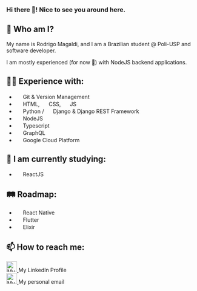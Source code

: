 ### Hi there 👋! Nice to see you around here.

## 🧔 Who am I?
My name is Rodrigo Magaldi, and I am a Brazilian student @ Poli-USP and software developer.

I am mostly experienced (for now 😬) with NodeJS backend applications.

## 👨‍💼 Experience with:
- <img width="16" src="https://www.vectorlogo.zone/logos/git-scm/git-scm-icon.svg"/> Git & Version Management
- <img width="16" src="https://www.vectorlogo.zone/logos/w3_html5/w3_html5-icon.svg"/> HTML, <img width="16" src="https://www.flaticon.com/svg/static/icons/svg/732/732190.svg"/> CSS, <img width="16" src="https://upload.vectorlogo.zone/logos/javascript/images/239ec8a4-163e-4792-83b6-3f6d96911757.svg"/> JS
- <img width="16" src="https://www.vectorlogo.zone/logos/python/python-icon.svg" /> Python / <img width="16" src="https://www.vectorlogo.zone/logos/djangoproject/djangoproject-icon.svg" /> Django & Django REST Framework
- <img width="16" src="https://www.vectorlogo.zone/logos/nodejs/nodejs-icon.svg" /> NodeJS
- <img width="16" src="https://www.vectorlogo.zone/logos/typescriptlang/typescriptlang-icon.svg" /> Typescript
- <img width="16" src="https://www.vectorlogo.zone/logos/graphql/graphql-icon.svg" /> GraphQL
- <img width="16" src="https://www.vectorlogo.zone/logos/google_cloud/google_cloud-icon.svg" /> Google Cloud Platform

## 🌱 I am currently studying:
- <img width="16" src="https://www.vectorlogo.zone/logos/reactjs/reactjs-icon.svg" /> ReactJS

## 🛤️ Roadmap:
- <img width="16" src="https://www.vectorlogo.zone/logos/reactjs/reactjs-icon.svg" /> React Native
- <img width="16" src="https://www.vectorlogo.zone/logos/flutterio/flutterio-icon.svg" /> Flutter
- <img width="16" src="https://www.vectorlogo.zone/logos/elixir-lang/elixir-lang-icon.svg" /> Elixir

## 📫 How to reach me:

<a href="https://www.linkedin.com/in/rodrigo-miksian-magaldi/">
    <img alt="My linkedin" width="28" src="https://www.flaticon.com/svg/static/icons/svg/174/174857.svg" />
</a>
My LinkedIn Profile
</br>
<a href="mailto:rod.magaldi@gmail.com">
    <img alt="My Gmail" width="28" src="https://www.flaticon.com/svg/static/icons/svg/732/732200.svg" />
</a>
My personal email
